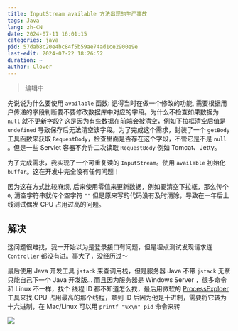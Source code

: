 ```yaml
---
title: InputStream available 方法出现的生产事故
tags: Java
lang: zh-CN
date: 2024-07-11 16:01:15
categories: java
pid: 57dab8c20e4bc84f5b59ae74ad1ce2900e9e
last-edit: 2024-07-22 18:26:52
duration: ~
author: Clover
---
```


> 编辑中

先说说为什么要使用 `available` 函数: 记得当时在做一个修改的功能, 需要根据用户传递的字段判断要不要修改数据库中对应的字段。为什么不检查如果数据为 `null` 就不更新字段? 这是因为有些数据在前端会被清空，例如下拉框清空后值是 `undefined` 导致保存后无法清空该字段。为了完成这个需求，封装了一个 `getBody` 工具函数来获取 `RequestBody`，检查里面是否存在这个字段，不管它是不是 `null` 。但是一些 Servlet 容器不允许二次读取 `RequestBody` 例如 Tomcat、Jetty。

为了完成需求，我实现了一个可重复读的 `InputStream`。使用 `available` 初始化 `buffer`。这在开发中完全没有任何问题！

因为这在方式比较麻烦, 后来使用零值来更新数据，例如要清空下拉框，那么传个 `0`, 清空字符串就传个空字符 `""` 但是原来写的代码没有及时清除，导致在一年后上线测试偶发 CPU 占用过高的问题。

## 解决

这问题很难找，我一开始以为是登录接口有问题，但是埋点测试发现请求连 `Controller` 都没有进。事大了，没经历过～

最后使用 Java 开发工具 `jstack` 来查调用栈，但是服务器 Java 不带 `jstack` 无奈只能自己下一个 Java 开发版...
而且因为服务器是 Windows Server ，很多命令和 Linux 不一样，找个 线程 ID 都不知道怎么找，最后用微软的 [ProcessExploer](https://learn.microsoft.com/zh-cn/sysinternals/downloads/process-explorer) 工具来找 CPU 占用最高的那个线程，拿到 ID 后因为他是十进制，需要将它转为十六进制，在 Mac/Linux 可以用 `printf "%x\n" pid` 命令来转

<img src="/images/java-available-production-incident/using-position-source-code.webp"/>
